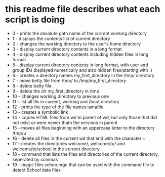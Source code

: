 # this readme file describes what each script is doing
- 0 - prints the absolute path name of the current working directory
- 1 - displays the contents list of current directory
- 2 - changes the working directory to the user's home directory
- 3 - display current directory contents in a long format
- 4 - display current directory contents including hidden files in long format
- 5 - display current directory contents in long format, with user and group IDs displayed numerically and also hidden files(starting with .)
- 6 - creates a directory names my_first_directory in the /tmp/ directory
- 7 - move betty file from /tmp/ to /tmp/my_first_directory
- 8 - delete betty file
- 9 - delete the dir my_first_directory in /tmp
- 10 - changes working directory to previous one
- 11 - list all fils in current, working and /boot directory
- 12 - prints the type of the file names iamafile
- 13 - creates a symbolic link
- 14 - copies HTML files from wd to parent of wd, but only those that did not exist or were newer thatn the versions in parent
- 15 - moves all files beginning with an uppercase letter to the directory /tmp/u
- 16 - delete all files in the current wd that end with the character ~
- 17 - creates the directories welcome/, welcome/to/ and welcome/to/school in the current directory
- 18 - command that lists the files and directories of the current directory, seperated by commas
- 19 - magic files schoo.mgc that can be used with the command file to detect School data files

